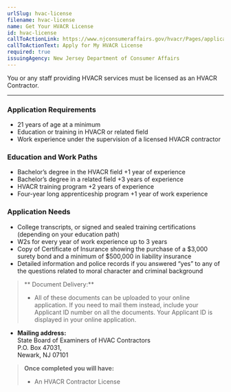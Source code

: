 ```yaml
---
urlSlug: hvac-license
filename: hvac-license
name: Get Your HVACR License
id: hvac-license
callToActionLink: https://www.njconsumeraffairs.gov/hvacr/Pages/applications.aspx
callToActionText: Apply for My HVACR License
required: true
issuingAgency: New Jersey Department of Consumer Affairs
---
```

You or any staff providing HVACR services must be licensed as an HVACR Contractor. 
 
---
### Application Requirements
* 21 years of age at a minimum
* Education or training in HVACR or related field
* Work experience under the supervision of a licensed HVACR contractor

### Education and Work Paths
* Bachelor’s degree in the HVACR field +1 year of experience
* Bachelor’s degree in a related field +3 years of experience
* HVACR training program +2 years of experience
* Four-year long apprenticeship program +1 year of work experience
 
### Application Needs
* College transcripts, or signed and sealed training certifications (depending on your education path)
* W2s for every year of work experience up to 3 years
* Copy of Certificate of Insurance showing the purchase of a $3,000 surety bond and a minimum of $500,000 in liability insurance
* Detailed information and police records if you answered “yes” to any of the questions related to moral character and criminal background

>** Document Delivery:**
>* All of these documents can be uploaded to your online application. If you need to mail them instead, include your Applicant ID number on all the documents. Your Applicant ID is displayed in your online application.
>
* **Mailing address:**   
State Board of Examiners of HVAC Contractors   
P.O. Box 47031,   
Newark, NJ 07101
 
 
>**Once completed you will have:**
>* An HVACR Contractor License
